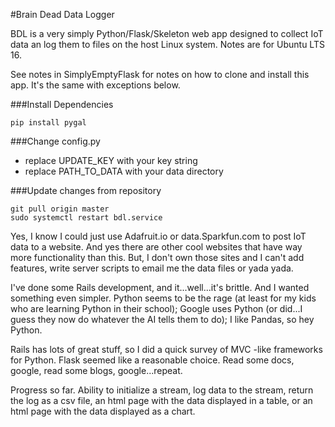 #Brain Dead Data Logger

BDL is a very simply Python/Flask/Skeleton web app designed to collect IoT
data an log them to files on the host Linux system.  Notes are for Ubuntu LTS 16. 

See notes in SimplyEmptyFlask for notes on how to clone and install this
app.  It's the same with exceptions below.

###Install Dependencies
```
pip install pygal
```

###Change config.py
* replace UPDATE_KEY with your key string
* replace PATH_TO_DATA with your data directory

###Update changes from repository
```
git pull origin master
sudo systemctl restart bdl.service
```

Yes, I know I could just use Adafruit.io or data.Sparkfun.com to post IoT data to a website.  And yes there are other cool websites that have way more functionality than this.  But, I don't own those sites and I can't add features, write server scripts to email me the data files or yada yada.

I've done some Rails development, and it...well...it's brittle.  And I wanted something even simpler.  Python seems to be the rage (at least for my kids who are learning Python in their school); Google uses Python (or did...I guess they now do whatever the AI tells them to do); I like Pandas, so hey Python.

Rails has lots of great stuff, so I did a quick survey of MVC -like frameworks for Python.  Flask seemed like a reasonable choice.  Read some docs, google, read some blogs, google...repeat.

Progress so far.  Ability to initialize a stream, log data to the stream, return the log as a csv file, an html page with the data displayed in a table, or an html page with the data displayed as a chart.

